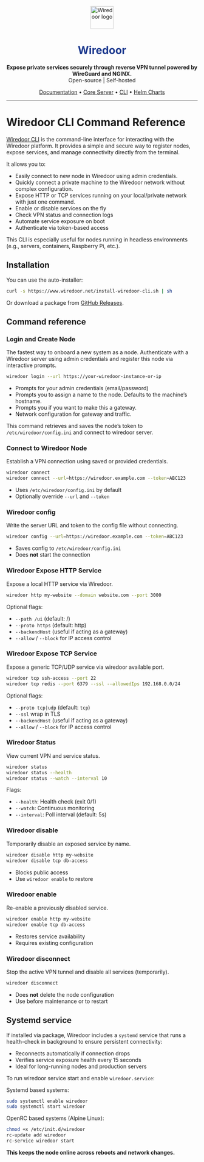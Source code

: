 <p align="center"> <img src="https://www.wiredoor.net/images/wiredoor.svg" alt="Wiredoor logo" width="60" /> </p>

<h1 align="center" style="color:#1c398e">
  Wiredoor
</h1>

<p align="center">
  <strong>Expose private services securely through reverse VPN tunnel powered by WireGuard and NGINX.</strong><br />
  Open-source | Self-hosted
</p>

<p align="center">
  <a href="https://www.wiredoor.net/docs">Documentation</a> •
  <a href="https://github.com/wiredoor/wiredoor">Core Server</a> •
  <a href="https://github.com/wiredoor/wiredoor-cli">CLI</a> •
  <a href="https://charts.wiredoor.net">Helm Charts</a>
</p>

---

# Wiredoor CLI Command Reference

[Wiredoor CLI](https://github.com/wiredoor/wiredoor-cli)  is the command-line interface for interacting with the Wiredoor platform. 
It provides a simple and secure way to register nodes, expose services, and manage connectivity directly from the terminal.

It allows you to:

- Easily connect to new node in Wiredoor using admin credentials.
- Quickly connect a private machine to the Wiredoor network without complex configuration.
- Expose HTTP or TCP services running on your local/private network with just one command.
- Enable or disable services on the fly
- Check VPN status and connection logs
- Automate service exposure on boot
- Authenticate via token-based access

This CLI is especially useful for nodes running in headless environments (e.g., servers, containers, Raspberry Pi, etc.).

## Installation

You can use the auto-installer:

```bash
curl -s https://www.wiredoor.net/install-wiredoor-cli.sh | sh
```

Or download a package from [GitHub Releases](https://github.com/wiredoor/wiredoor-cli/releases).

## Command reference

### Login and Create Node

The fastest way to onboard a new system as a node. Authenticate with a Wiredoor server using admin credentials and register this node via interactive prompts.

```bash
wiredoor login --url https://your-wiredoor-instance-or-ip
```

- Prompts for your admin credentials (email/password)
- Prompts you to assign a name to the node. Defaults to the machine’s hostname.
- Prompts you if you want to make this a gateway.
- Network configuration for gateway and traffic.

This command retrieves and saves the node’s token to `/etc/wiredoor/config.ini` and connect to wiredoor server.

### Connect to Wiredoor Node

Establish a VPN connection using saved or provided credentials.

```bash
wiredoor connect
wiredoor connect --url=https://wiredoor.example.com --token=ABC123
```

- Uses `/etc/wiredoor/config.ini` by default
- Optionally override `--url` and `--token`

### Wiredoor config

Write the server URL and token to the config file without connecting.

```bash
wiredoor config --url=https://wiredoor.example.com --token=ABC123
```

- Saves config to `/etc/wiredoor/config.ini`
- Does **not** start the connection

### Wiredoor Expose HTTP Service

Expose a local HTTP service via Wiredoor.

```bash
wiredoor http my-website --domain website.com --port 3000
```

Optional flags:

- `--path /ui` (default: /)
- `--proto https` (default: http)
- `--backendHost` (useful if acting as a gateway)
- `--allow` / `--block` for IP access control

### Wiredoor Expose TCP Service

Expose a generic TCP/UDP service via wiredoor available port.

```bash
wiredoor tcp ssh-access --port 22
wiredoor tcp redis --port 6379 --ssl --allowedIps 192.168.0.0/24
```

Optional flags:

- `--proto tcp|udp` (default: `tcp`)
- `--ssl` wrap in TLS
- `--backendHost` (useful if acting as a gateway)
- `--allow` / `--block` for IP access control

### Wiredoor Status

View current VPN and service status.

```bash
wiredoor status
wiredoor status --health
wiredoor status --watch --interval 10
```

Flags:

- `--health`: Health check (exit 0/1)
- `--watch`: Continuous monitoring
- `--interval`: Poll interval (default: 5s)

### Wiredoor disable

Temporarily disable an exposed service by name.

```bash
wiredoor disable http my-website
wiredoor disable tcp db-access
```

- Blocks public access
- Use `wiredoor enable` to restore

### Wiredoor enable

Re-enable a previously disabled service.

```bash
wiredoor enable http my-website
wiredoor enable tcp db-access
```

- Restores service availability
- Requires existing configuration

### Wiredoor disconnect

Stop the active VPN tunnel and disable all services (temporarily).

```bash
wiredoor disconnect
```

- Does **not** delete the node configuration
- Use before maintenance or to restart

## Systemd service

If installed via package, Wiredoor includes a `systemd` service that runs a health-check in background to ensure persistent connectivity:

- Reconnects automatically if connection drops
- Verifies service exposure health every 15 seconds
- Ideal for long-running nodes and production servers

To run wiredoor service start and enable `wiredoor.service`:

Systemd based systems:

```bash
sudo systemctl enable wiredoor
sudo systemctl start wiredoor
```

OpenRC based systems (Alpine Linux):

```bash
chmod +x /etc/init.d/wiredoor
rc-update add wiredoor
rc-service wiredoor start
```

**This keeps the node online across reboots and network changes.**
